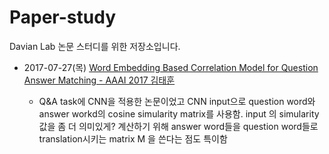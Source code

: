 # Paper-study

Davian Lab 논문 스터디를 위한 저장소입니다.


* 2017-07-27(목)
  [Word Embedding Based Correlation Model for Question Answer Matching - AAAI 2017 김태훈](https://github.com/awesome-davian/Paper-study/commit/5c4383ba2ef5b52fb3ea57539adbd12af623492c#diff-504e07d8151d05a7cf63c5f93e070edf)
  
  - Q&A task에 CNN을 적용한 논문이었고 CNN input으로 question word와 answer workd의
    cosine simularity matrix를 사용함. input 의 simularity값을 좀 더 의미있게?
    계산하기 위해 answer word들을 question word들로 translation시키는 matrix M 을 쓴다는 점도 특이함
